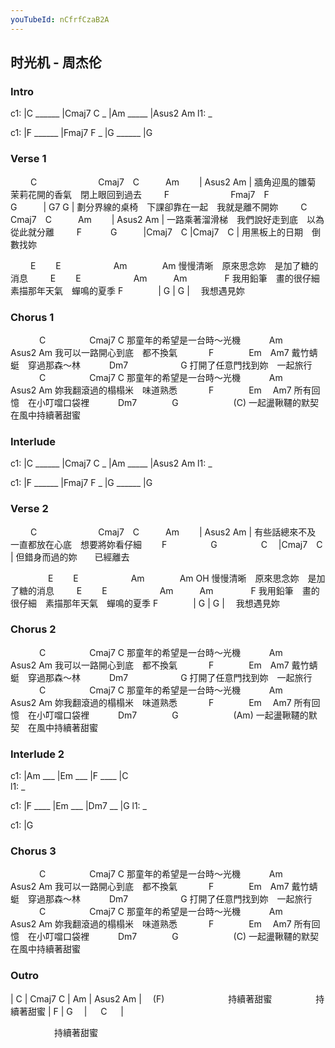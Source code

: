 ```yaml
---
youTubeId: nCfrfCzaB2A
---
```


## 时光机 - 周杰伦

### Intro

c1: |C ______ |Cmaj7 C _ |Am _____ |Asus2  Am
l1:  _

c1: |F ______ |Fmaj7 F _ |G ______ |G

### Verse 1

　　 C　　　　　　　Cmaj7　C　　　Am　　 |  Asus2  Am |
牆角迎風的雛菊　茉莉花開的香氣　閉上眼回到過去
　　  F　　　　　　　Fmaj7　F　　　 G　　　|   G7   G |
劃分界線的桌椅　下課卻靠在一起　我就是離不開妳
　　 C　　　　　　　Cmaj7　C　　　Am　　 |  Asus2  Am |
一路乘著溜滑梯　我們說好走到底　以為從此就分離
　　  F　　　  G　　　|Cmaj7　C |Cmaj7　C |
用黑板上的日期　倒數找妳

　　  E　　  E　　　　　　Am　　　　Am
慢慢清晰　原來思念妳　是加了糖的消息
　　  E　　  E　　　　　　Am　　　Am　　　　   F
我用鉛筆　畫的很仔細　素描那年天氣　蟬鳴的夏季
F　　　　| G   | G   |
　我想遇見妳

### Chorus 1

　　　  C　　　　　Cmaj7   C
那童年的希望是一台時～光機
　　　Am　　　　　  Asus2   Am
我可以一路開心到底　都不換氣
　　　  F　　　　Em　Am7
戴竹蜻蜓　穿過那森～林
　　　Dm7　　　　　　G
打開了任意門找到妳　一起旅行
　　　  C　　　　　Cmaj7   C
那童年的希望是一台時～光機
　　　Am　　　　　  Asus2   Am
妳我翻滾過的榻榻米　味道熟悉
　　　  F　　　　Em　   Am7
所有回憶　在小叮噹口袋裡
　　　Dm7　　　　G　　　　　　  (C)
一起盪鞦韆的默契　在風中持續著甜蜜

### Interlude

c1: |C ______ |Cmaj7 C _ |Am _____ |Asus2  Am
l1:  _

c1: |F ______ |Fmaj7 F _ |G ______ |G

### Verse 2

　　 C　　　　　　　Cmaj7　C　　　Am　　 |  Asus2  Am |
有些話總來不及　一直都放在心底　想要將妳看仔細
　　F　　　　　G　　　　　C 　|Cmaj7　C |
但錯身而過的妳　　已經離去


　　　　 E　　  E　　　　　　Am　　　　Am
OH 慢慢清晰　原來思念妳　是加了糖的消息
　　  E　　  E　　　　　　Am　　　Am　　　　   F
我用鉛筆　畫的很仔細　素描那年天氣　蟬鳴的夏季
F　　　　| G   | G   |
　我想遇見妳

### Chorus 2

　　　  C　　　　　Cmaj7   C
那童年的希望是一台時～光機
　　　Am　　　　　  Asus2   Am
我可以一路開心到底　都不換氣
　　　  F　　　　Em　Am7
戴竹蜻蜓　穿過那森～林
　　　Dm7　　　　　　G
打開了任意門找到妳　一起旅行
　　　  C　　　　　Cmaj7   C
那童年的希望是一台時～光機
　　　Am　　　　　  Asus2   Am
妳我翻滾過的榻榻米　味道熟悉
　　　  F　　　　Em　   Am7
所有回憶　在小叮噹口袋裡
　　　Dm7　　　　G　　　　　　  (Am)
一起盪鞦韆的默契　在風中持續著甜蜜


### Interlude 2

c1: |Am ___ |Em ___ |F ____ |C   
l1:  _

c1: |F ____ |Em ___ |Dm7 __ |G
l1:  _

c1: |G

### Chorus 3

　　　  C　　　　　Cmaj7   C
那童年的希望是一台時～光機
　　　Am　　　　　  Asus2   Am
我可以一路開心到底　都不換氣
　　　  F　　　　Em　Am7
戴竹蜻蜓　穿過那森～林
　　　Dm7　　　　　　G
打開了任意門找到妳　一起旅行
　　　  C　　　　　Cmaj7   C
那童年的希望是一台時～光機
　　　Am　　　　　  Asus2   Am
妳我翻滾過的榻榻米　味道熟悉
　　　  F　　　　Em　   Am7
所有回憶　在小叮噹口袋裡
　　　Dm7　　　　G　　　　　　  (C)
一起盪鞦韆的默契　在風中持續著甜蜜

### Outro

|   C   |  Cmaj7   C   |     Am    |  Asus2  Am |　  (F)
　　　　　　　持續著甜蜜　　　　　持續著甜蜜
|   F   |    G   　| 　  C  　 |


　　　　　持續著甜蜜